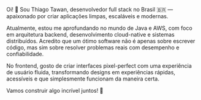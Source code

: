 Oi! 👋
Sou Thiago Tawan, desenvolvedor full stack  no Brasil 🇧🇷 — apaixonado por criar aplicações limpas, escaláveis e modernas.

Atualmente, estou me aprofundando no mundo de Java e AWS, com foco em arquitetura backend, desenvolvimento cloud-native e sistemas distribuídos. Acredito que um ótimo software não é apenas sobre escrever código, mas sim sobre resolver problemas reais com desempenho e confiabilidade.

No frontend, gosto de criar interfaces pixel-perfect com uma experiência de usuário fluida, transformando designs em experiências rápidas, acessíveis e que simplesmente funcionam da maneira certa.

Vamos construir algo incrível juntos! 🚀
